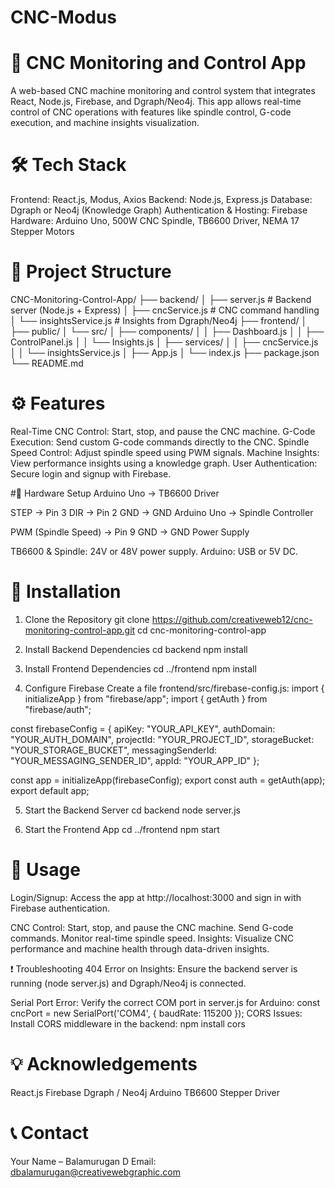 # CNC-Modus

# 🚀 CNC Monitoring and Control App
A web-based CNC machine monitoring and control system that integrates React, Node.js, Firebase, and Dgraph/Neo4j. This app allows real-time control of CNC operations with features like spindle control, G-code execution, and machine insights visualization.

# 🛠️ Tech Stack
Frontend: React.js, Modus, Axios
Backend: Node.js, Express.js
Database: Dgraph or Neo4j (Knowledge Graph)
Authentication & Hosting: Firebase
Hardware: Arduino Uno, 500W CNC Spindle, TB6600 Driver, NEMA 17 Stepper Motors

# 📂 Project Structure
CNC-Monitoring-Control-App/
├── backend/
│   ├── server.js            # Backend server (Node.js + Express)
│   ├── cncService.js        # CNC command handling
│   └── insightsService.js   # Insights from Dgraph/Neo4j
├── frontend/
│   ├── public/
│   └── src/
│       ├── components/
│       │   ├── Dashboard.js
│       │   ├── ControlPanel.js
│       │   └── Insights.js
│       ├── services/
│       │   ├── cncService.js
│       │   └── insightsService.js
│       ├── App.js
│       └── index.js
├── package.json
└── README.md

# ⚙️ Features
Real-Time CNC Control: Start, stop, and pause the CNC machine.
G-Code Execution: Send custom G-code commands directly to the CNC.
Spindle Speed Control: Adjust spindle speed using PWM signals.
Machine Insights: View performance insights using a knowledge graph.
User Authentication: Secure login and signup with Firebase.

#🔌 Hardware Setup
Arduino Uno → TB6600 Driver

STEP → Pin 3
DIR → Pin 2
GND → GND
Arduino Uno → Spindle Controller

PWM (Spindle Speed) → Pin 9
GND → GND
Power Supply

TB6600 & Spindle: 24V or 48V power supply.
Arduino: USB or 5V DC.

# 🚀 Installation
1. Clone the Repository
git clone https://github.com/creativeweb12/cnc-monitoring-control-app.git
cd cnc-monitoring-control-app

3. Install Backend Dependencies
cd backend
npm install

4. Install Frontend Dependencies
cd ../frontend
npm install

5. Configure Firebase
Create a file frontend/src/firebase-config.js:
import { initializeApp } from "firebase/app";
import { getAuth } from "firebase/auth";

const firebaseConfig = {
  apiKey: "YOUR_API_KEY",
  authDomain: "YOUR_AUTH_DOMAIN",
  projectId: "YOUR_PROJECT_ID",
  storageBucket: "YOUR_STORAGE_BUCKET",
  messagingSenderId: "YOUR_MESSAGING_SENDER_ID",
  appId: "YOUR_APP_ID"
};

const app = initializeApp(firebaseConfig);
export const auth = getAuth(app);
export default app;

5. Start the Backend Server
cd backend
node server.js

7. Start the Frontend App
cd ../frontend
npm start

# 📱 Usage
Login/Signup:
Access the app at http://localhost:3000 and sign in with Firebase authentication.

CNC Control:
Start, stop, and pause the CNC machine.
Send G-code commands.
Monitor real-time spindle speed.
Insights:
Visualize CNC performance and machine health through data-driven insights.

❗ Troubleshooting
404 Error on Insights:
Ensure the backend server is running (node server.js) and Dgraph/Neo4j is connected.

Serial Port Error:
Verify the correct COM port in server.js for Arduino:
const cncPort = new SerialPort('COM4', { baudRate: 115200 });
CORS Issues:
Install CORS middleware in the backend:
npm install cors

# 💡 Acknowledgements
React.js
Firebase
Dgraph / Neo4j
Arduino
TB6600 Stepper Driver

# 📞 Contact
Your Name – Balamurugan D
Email: dbalamurugan@creativewebgraphic.com
